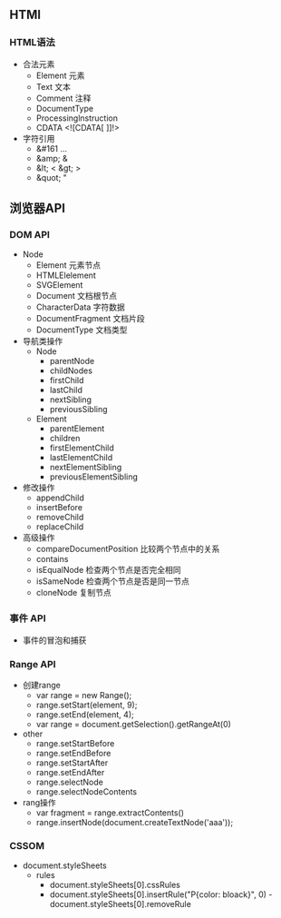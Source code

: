 ## HTMl

### HTML语法

- 合法元素
  - Element 元素
  - Text 文本
  - Comment 注释
  - DocumentType <!Doctype html>
  - Processinglnstruction <?a 1?>
  - CDATA <![CDATA[ ]]!>
- 字符引用
  - &#161 ...
  - \&amp; &
  - \&lt; < \&gt; >
  - \&quot; "

## 浏览器API

### DOM API
- Node
  - Element 元素节点
   - HTMLElelement
   - SVGElement
  - Document 文档根节点
  - CharacterData 字符数据
  - DocumentFragment 文档片段
  - DocumentType 文档类型
- 导航类操作
  - Node
    - parentNode
    - childNodes
    - firstChild
    - lastChild
    - nextSibling
    - previousSibling
  - Element
    - parentElement
    - children
    - firstElementChild
    - lastElementChild
    - nextElementSibling
    - previousElementSibling
- 修改操作
  - appendChild
  - insertBefore
  - removeChild
  - replaceChild
- 高级操作
  - compareDocumentPosition 比较两个节点中的关系
  - contains
  - isEqualNode 检查两个节点是否完全相同
  - isSameNode  检查两个节点是否是同一节点
  - cloneNode 复制节点

### 事件 API
- 事件的冒泡和捕获

### Range API
- 创建range
  - var range = new Range();
  - range.setStart(element, 9);
  - range.setEnd(element, 4);
  - var range = document.getSelection().getRangeAt(0)
- other
  - range.setStartBefore
  - range.setEndBefore
  - range.setStartAfter
  - range.setEndAfter
  - range.selectNode
  - range.selectNodeContents
- rang操作
  - var fragment = range.extractContents()
  - range.insertNode(document.createTextNode('aaa'));
  
### CSSOM

- document.styleSheets
  - rules
    - document.styleSheets[0].cssRules
    - document.styleSheets[0].insertRule("P{color: bloack}", 0)
    -document.styleSheets[0].removeRule
    